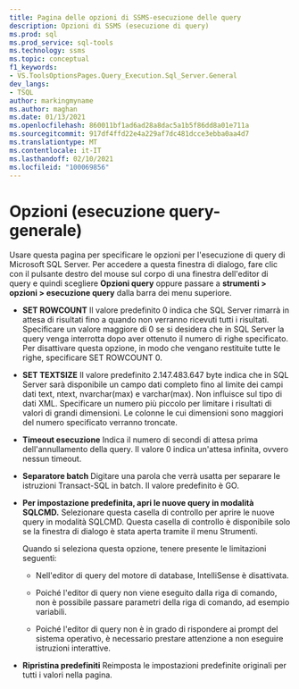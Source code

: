 ```yaml
---
title: Pagina delle opzioni di SSMS-esecuzione delle query
description: Opzioni di SSMS (esecuzione di query)
ms.prod: sql
ms.prod_service: sql-tools
ms.technology: ssms
ms.topic: conceptual
f1_keywords:
- VS.ToolsOptionsPages.Query_Execution.Sql_Server.General
dev_langs:
- TSQL
author: markingmyname
ms.author: maghan
ms.date: 01/13/2021
ms.openlocfilehash: 860011bf1ad6ad28a8dac5a1b5f86dd8a01e711a
ms.sourcegitcommit: 917df4ffd22e4a229af7dc481dcce3ebba0aa4d7
ms.translationtype: MT
ms.contentlocale: it-IT
ms.lasthandoff: 02/10/2021
ms.locfileid: "100069856"
---
```

# <a name="options-query-execution---general"></a>Opzioni (esecuzione query-generale)

Usare questa pagina per specificare le opzioni per l'esecuzione di query di Microsoft SQL Server. Per accedere a questa finestra di dialogo, fare clic con il pulsante destro del mouse sul corpo di una finestra dell'editor di query e quindi scegliere **Opzioni query** oppure passare a **strumenti > opzioni > esecuzione query** dalla barra dei menu superiore.

- **SET ROWCOUNT** Il valore predefinito 0 indica che SQL Server rimarrà in attesa di risultati fino a quando non verranno ricevuti tutti i risultati. Specificare un valore maggiore di 0 se si desidera che in SQL Server la query venga interrotta dopo aver ottenuto il numero di righe specificato. Per disattivare questa opzione, in modo che vengano restituite tutte le righe, specificare SET ROWCOUNT 0.

- **SET TEXTSIZE** Il valore predefinito 2.147.483.647 byte indica che in SQL Server sarà disponibile un campo dati completo fino al limite dei campi dati text, ntext, nvarchar(max) e varchar(max). Non influisce sul tipo di dati XML. Specificare un numero più piccolo per limitare i risultati di valori di grandi dimensioni. Le colonne le cui dimensioni sono maggiori del numero specificato verranno troncate.

- **Timeout esecuzione** Indica il numero di secondi di attesa prima dell'annullamento della query. Il valore 0 indica un'attesa infinita, ovvero nessun timeout.

- **Separatore batch** Digitare una parola che verrà usatta per separare le istruzioni Transact-SQL in batch. Il valore predefinito è GO.

- **Per impostazione predefinita, apri le nuove query in modalità SQLCMD.** Selezionare questa casella di controllo per aprire le nuove query in modalità SQLCMD. Questa casella di controllo è disponibile solo se la finestra di dialogo è stata aperta tramite il menu Strumenti.

    Quando si seleziona questa opzione, tenere presente le limitazioni seguenti:

    - Nell'editor di query del motore di database, IntelliSense è disattivata.

    - Poiché l'editor di query non viene eseguito dalla riga di comando, non è possibile passare parametri della riga di comando, ad esempio variabili.

    - Poiché l'editor di query non è in grado di rispondere ai prompt del sistema operativo, è necessario prestare attenzione a non eseguire istruzioni interattive.

- **Ripristina predefiniti** Reimposta le impostazioni predefinite originali per tutti i valori nella pagina.
